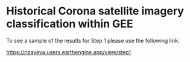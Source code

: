# Historical Corona satellite imagery classification within GEE

To see a sample of the results for Step 1 please use the following link:

https://rizayeva.users.earthengine.app/view/step1


